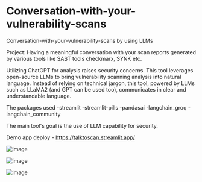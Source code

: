 # Conversation-with-your-vulnerability-scans
Conversation-with-your-vulnerability-scans by using LLMs 

Project: Having a meaningful conversation with your scan reports generated by various tools like SAST tools checkmarx, SYNK etc. 

Utilizing ChatGPT for analysis raises security concerns. This tool leverages open-source LLMs to bring vulnerability scanning analysis into natural language. Instead of relying on technical jargon, this tool, powered by LLMs such as LLaMA2 (and GPT can be used too), communicates in clear and understandable language.

The packages used -streamlit -streamlit-pills -pandasai -langchain_groq -langchain_community

The main tool's goal is the use of LLM capability for security.

Demo app deploy - https://talktoscan.streamlit.app/


![image](https://github.com/user-attachments/assets/ce53ddff-7d62-44b6-ba42-1fd26a86a897)


![image](https://github.com/user-attachments/assets/75a94662-e11e-4c2c-abfc-6c6d203b8580)


![image](https://github.com/user-attachments/assets/60bac7b8-fbb3-4d88-9b57-327c71c4e7bd)


